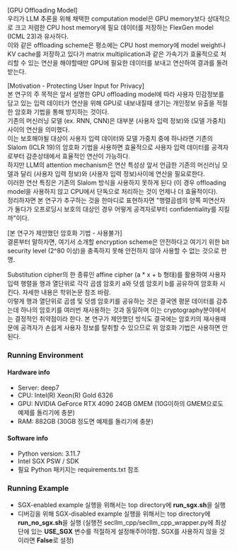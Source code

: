 
[GPU Offloading Model]   
우리가 LLM 추론을 위해 채택한 computation model은 GPU memory보다 상대적으로 크고 저렴한 CPU host memory에 필요 데이터를 저장하는 FlexGen model (ICML 23)과 유사하다.   
이와 같은 offloading scheme은 평소에는 CPU host memory에 model weight나 KV cache를 저장하고 있다가 matrix multiplication과 같은 가속기가 효율적으로 처리할 수 있는 연산을 해야할때만 GPU에 필요한 데이터를 보내고 연산하여 결과를 돌려받는다.   

[Motivation - Protecting User Input for Privacy]   
본 연구의 주 목적은 앞서 설명한 GPU offloading model에 따라 사용자 민감정보를 담고 있는 입력 데이터가 연산을 위해 GPU로 내보내질때 생기는 개인정보 유출을 적절한 암호화 기법을 통해 방지하는 것이다.   
기존의 머신러닝 모델 (ex. RNN, CNN)은 대부분 (사용자 입력 정보)와 (모델 가중치) 사이의 연산을 의미했다.   
이는 보호해야될 대상이 사용자 입력 데이터와 모델 가중치 중에 하나라면 기존의 Slalom (ICLR 19)의 암호화 기법을 사용하면 효율적으로 사용자 입력 데이터를 공격자로부터 감춘상태에서 효율적인 연산이 가능하다.  
하지만 LLM의 attention mechanism은 연산 특성상 앞서 언급한 기존의 머신러닝 모델과 달리 (사용자 입력 정보)와 (사용자 입력 정보)사이에 연산을 필요로한다.   
이러한 연산 특징은 기존의 Slalom 방식을 사용하지 못하게 된다 (이 경우 offloading model을 사용하지 않고 CPU에서 단독으로 처리하는 것이 언제나 더 효율적이다).   
정리하자면 본 연구가 추구하는 것을 한마디로 표현하자면 "행렬곱셈의 양쪽 피연산자가 둘다가 오프로딩시 보호의 대상인 경우 어떻게 공격자로부터 confidentiality를 지킬까"이다.   

[본 연구가 제안했던 암호화 기법 - 사용불가]   
결론부터 말하자면, 여기서 소개할 encryption scheme은 안전하다고 여기기 위한 bit security level (2^80 이상)을 충족하지 못해 안전하지 않아 사용할 수 없는 것으로 판명.   

Substitution cipher의 한 종류인 affine cipher (a * x + b 형태)를 활용하여 사용자 입력 행렬을 행과 열단위로 각각 곱셈 암호키 a와 덧셈 암호키 b를 공유하여 암호화 시킨다. 자세한 내용은 학위논문 참조 바람.   
이렇게 행과 열단위로 곱셈 및 덧셈 암호키를 공유하는 것은 결국엔 평문 데이터를 감추는데 하나의 암호키를 여러번 재사용하는 것과 동일하며 이는 cryptography분야에서는 결정적인 취약점이라 한다. 본 연구가 제안했던 방식도 결국에는 암호키의 재사용때문에 공격자가 손쉽게 사용자 정보를 탈취할 수 있으므로 위 암호화 기법은 사용하면 안된다.   



### Running Environment
#### Hardware info
- Server: deep7
- CPU: Intel(R) Xeon(R) Gold 6326
- GPU: NVIDIA GeForce RTX 4090 24GB GMEM (10G이하의 GMEM으로도 예제를 돌리기에 충분)
- RAM: 882GB (30GB 정도면 예제를 돌리기에 충분)
#### Software info
- Python version: 3.11.7
- Intel SGX PSW / SDK
- 필요 Python 패키지는 requirements.txt 참조


### Running Example
- SGX-enabled example 실행을 위해서는 top directory에 **run_sgx.sh**을 실행 
- 디버깅을 위해 SGX-disabled example 실행을 위해서는 top directory에 **run_no_sgx.sh**을 실행 (실행전 secllm_cpp/secllm_cpp_wrapper.py에 최상단에 있는 **USE_SGX** 변수를 적절하게 설정해주어야함. SGX를 사용하지 않을 것이라면 **False**로 설정)